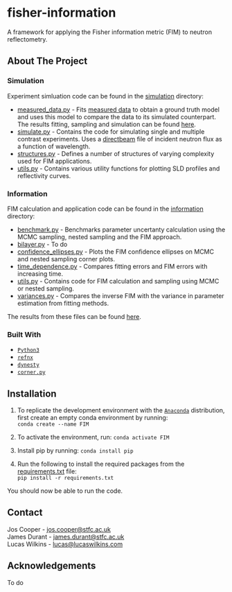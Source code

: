 # fisher-information
A framework for applying the Fisher information metric (FIM) to neutron reflectometry.

## About The Project
### Simulation
Experiment simluation code can be found in the [simulation](/simulation) directory:
* [measured_data.py](/simulation/measured_data.py) - Fits [measured data](/simulation/data) to obtain a ground truth model and uses this model to compare the data to its simulated counterpart. The results fitting, sampling and simulation can be found [here](/simulation/results).
* [simulate.py](/simulation/simulate.py) - Contains the code for simulating single and multiple contrast experiments. Uses a [directbeam](/simulation/data/directbeam_wavelength.dat) file of incident neutron flux as a function of wavelength.
* [structures.py](/simulation/structures.py) - Defines a number of structures of varying complexity used for FIM applications.
* [utils.py](/simulation/utils.py) - Contains various utility functions for plotting SLD profiles and reflectivity curves.

### Information
FIM calculation and application code can be found in the [information](/information) directory:
* [benchmark.py](/information/benchmark.py) - Benchmarks parameter uncertanty calculation using the MCMC sampling, nested sampling and the FIM approach.
* [bilayer.py](/information/bilayer.py) - To do
* [confidence_ellipses.py](/information/confidence_ellipses.py) - Plots the FIM confidence ellipses on MCMC and nested sampling corner plots.
* [time_dependence.py](/information/time_dependence.py) - Compares fitting errors and FIM errors with increasing time.
* [utils.py](/information/time_dependence.py) - Contains code for FIM calculation and sampling using MCMC or nested sampling.
* [variances.py](/information/variances.py) - Compares the inverse FIM with the variance in parameter estimation from fitting methods.

The results from these files can be found [here](/information/results).

### Built With
* [`Python3`](https://www.python.org/)
* [`refnx`](https://refnx.readthedocs.io/en/latest/)
* [`dynesty`](https://dynesty.readthedocs.io/en/latest/)
* [`corner.py`](https://corner.readthedocs.io/en/latest/)

## Installation
1. To replicate the development environment with the [`Anaconda`](https://www.anaconda.com/products/individual) distribution, first create an empty conda environment by running: <br /> ```conda create --name FIM```

2. To activate the environment, run: ```conda activate FIM```

3. Install pip by running: ```conda install pip```

4. Run the following to install the required packages from the [requirements.txt](/requirements.txt) file: <br />
   ```pip install -r requirements.txt```

You should now be able to run the code.

## Contact
Jos Cooper     - jos.cooper@stfc.ac.uk\
James Durant   - james.durant@stfc.ac.uk\
Lucas Wilkins  - lucas@lucaswilkins.com

## Acknowledgements
To do
